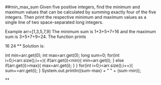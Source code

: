 ##min_max_sum
Given five positive integers, find the minimum and maximum values that can be calculated by summing exactly four of the five integers. Then print the respective minimum and maximum values as a single line of two space-separated long integers.

Example
arr=[1,3,5,7,9]
The minimum sum is 1+3+5+7=16  and the maximum sum is 3+5+7+9=24. The function prints

16 24
**
Solution is:  





int min=arr.get(0);
int max=arr.get(0);
long sum=0;
for(int i=0;i<arr.size();i++){
    if(arr.get(i)<min){
        min=arr.get(i);
    }
    else if(arr.get(i)>max){
        max=arr.get(i);
    }
}
for(int i=0;i<arr.size();i++){
   sum+=arr.get(i);
}
System.out.println((sum-max) + " " + (sum-min));
    
**
